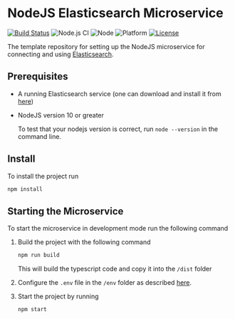 # NodeJS Elasticsearch Microservice

[![Build Status](https://travis-ci.com/ErikNovak/template-nodejs-elasticsearch-microservice.svg?branch=master)](https://travis-ci.com/ErikNovak/template-nodejs-elasticsearch-microservice)
![Node.js CI](https://github.com/ErikNovak/X5GON-elasticsearch-microservice/workflows/Node.js%20CI/badge.svg)
![Node](https://img.shields.io/badge/node-%3E%3D%2010.0.0-green.svg)
![Platform](https://img.shields.io/badge/platform-linux-green.svg)
[![License](https://img.shields.io/badge/License-BSD%202--Clause-green.svg)](https://opensource.org/licenses/BSD-2-Clause)

The template repository for setting up the NodeJS microservice for connecting and using [Elasticsearch](https://www.elastic.co/guide/en/elasticsearch/reference/current/index.html).

## Prerequisites
- A running Elasticsearch service (one can download and install it from [here](https://www.elastic.co/downloads/elasticsearch))
- NodeJS version 10 or greater

    To test that your nodejs version is correct, run `node --version` in the command line.

## Install

To install the project run
```bash
npm install
```

## Starting the Microservice
To start the microservice in development mode run the following command

1. Build the project with the following command
    ```bash
    npm run build
    ```
    This will build the typescript code and copy it into the `/dist` folder

2. Configure the `.env` file in the `/env` folder as described [here](./env/README.md).
3. Start the project by running
    ```bash
    npm start
    ```



